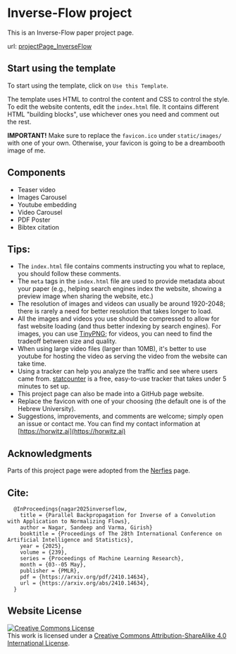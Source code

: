 #  Inverse-Flow project
This is an Inverse-Flow paper project page.

url: [projectPage_InverseFlow](https://naagar.github.io/projectPage_InverseFlow/)



## Start using the template
To start using the template, click on `Use this Template`.

The template uses HTML to control the content and CSS to control the style. 
To edit the website contents, edit the `index.html` file. It contains different HTML "building blocks", use whichever ones you need and comment out the rest.  

**IMPORTANT!** Make sure to replace the `favicon.ico` under `static/images/` with one of your own. Otherwise, your favicon is going to be a dreambooth image of me.

## Components
- Teaser video
- Images Carousel
- Youtube embedding
- Video Carousel
- PDF Poster
- Bibtex citation

## Tips:
- The `index.html` file contains comments instructing you what to replace, you should follow these comments.
- The `meta` tags in the `index.html` file are used to provide metadata about your paper 
(e.g., helping search engines index the website, showing a preview image when sharing the website, etc.)
- The resolution of images and videos can usually be around 1920-2048; there is rarely a need for better resolution that takes longer to load. 
- All the images and videos you use should be compressed to allow for fast website loading (and thus better indexing by search engines). For images, you can use [TinyPNG](https://tinypng.com); for videos, you can need to find the tradeoff between size and quality.
- When using large video files (larger than 10MB), it's better to use youtube for hosting the video as serving the video from the website can take time.
- Using a tracker can help you analyze the traffic and see where users came from. [statcounter](https://statcounter.com) is a free, easy-to-use tracker that takes under 5 minutes to set up. 
- This project page can also be made into a GitHub page website.
- Replace the favicon with one of your choosing (the default one is of the Hebrew University). 
- Suggestions, improvements, and comments are welcome; simply open an issue or contact me. You can find my contact information at [https://horwitz.ai](https://horwitz.ai)

## Acknowledgments
Parts of this project page were adopted from the [Nerfies](https://nerfies.github.io/) page.

## Cite:
      @InProceedings{nagar2025inverseflow,
        title = {Parallel Backpropagation for Inverse of a Convolution with Application to Normalizing Flows},
        author = Nagar, Sandeep and Varma, Girish}
        booktitle = {Proceedings of The 28th International Conference on Artificial Intelligence and Statistics},
        year = {2025},
        volume = {239},
        series = {Proceedings of Machine Learning Research},
        month = {03--05 May},
        publisher = {PMLR},
        pdf = {https://arxiv.org/pdf/2410.14634},
        url = {https://arxiv.org/abs/2410.14634},
      }

## Website License
<a rel="license" href="http://creativecommons.org/licenses/by-sa/4.0/"><img alt="Creative Commons License" style="border-width:0" src="https://i.creativecommons.org/l/by-sa/4.0/88x31.png" /></a><br />This work is licensed under a <a rel="license" href="http://creativecommons.org/licenses/by-sa/4.0/">Creative Commons Attribution-ShareAlike 4.0 International License</a>.
